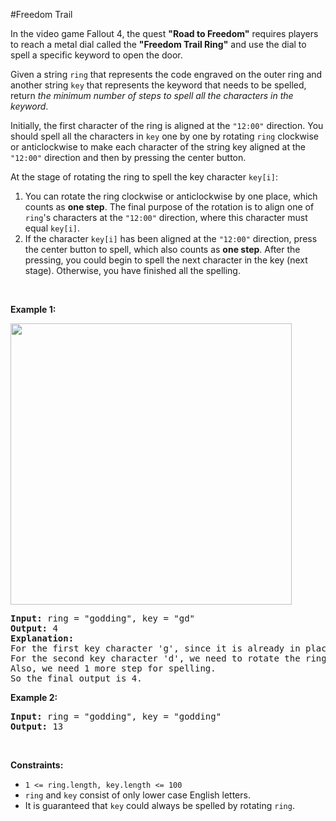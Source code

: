 #Freedom Trail
<p>In the video game Fallout 4, the quest <strong>"Road to Freedom"</strong> requires players to reach a metal dial called the <strong>"Freedom Trail Ring"</strong> and use the dial to spell a specific keyword to open the door.</p>
<p>Given a string <code>ring</code> that represents the code engraved on the outer ring and another string <code>key</code> that represents the keyword that needs to be spelled, return <em>the minimum number of steps to spell all the characters in the keyword</em>.</p>
<p>Initially, the first character of the ring is aligned at the <code>"12:00"</code> direction. You should spell all the characters in <code>key</code> one by one by rotating <code>ring</code> clockwise or anticlockwise to make each character of the string key aligned at the <code>"12:00"</code> direction and then by pressing the center button.</p>
<p>At the stage of rotating the ring to spell the key character <code>key[i]</code>:</p>
<ol>
<li>You can rotate the ring clockwise or anticlockwise by one place, which counts as <strong>one step</strong>. The final purpose of the rotation is to align one of <code>ring</code>'s characters at the <code>"12:00"</code> direction, where this character must equal <code>key[i]</code>.</li>
<li>If the character <code>key[i]</code> has been aligned at the <code>"12:00"</code> direction, press the center button to spell, which also counts as <strong>one step</strong>. After the pressing, you could begin to spell the next character in the key (next stage). Otherwise, you have finished all the spelling.</li>
</ol>
<p> </p>
<p><strong class="example">Example 1:</strong></p>
<img src="https://assets.leetcode.com/uploads/2018/10/22/ring.jpg" style="width:450px;height:450px"/>
<pre><strong>Input:</strong> ring = "godding", key = "gd"
<strong>Output:</strong> 4
<strong>Explanation:</strong>
For the first key character 'g', since it is already in place, we just need 1 step to spell this character. 
For the second key character 'd', we need to rotate the ring "godding" anticlockwise by two steps to make it become "ddinggo".
Also, we need 1 more step for spelling.
So the final output is 4.
</pre>
<p><strong class="example">Example 2:</strong></p>
<pre><strong>Input:</strong> ring = "godding", key = "godding"
<strong>Output:</strong> 13
</pre>
<p> </p>
<p><strong>Constraints:</strong></p>
<ul>
<li><code>1 &lt;= ring.length, key.length &lt;= 100</code></li>
<li><code>ring</code> and <code>key</code> consist of only lower case English letters.</li>
<li>It is guaranteed that <code>key</code> could always be spelled by rotating <code>ring</code>.</li>
</ul>
